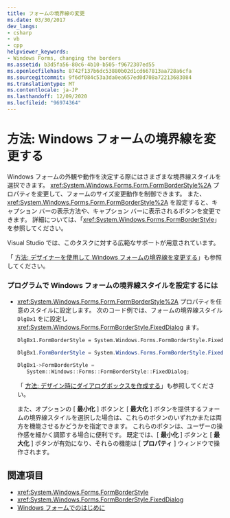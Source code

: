 ```yaml
---
title: フォームの境界線の変更
ms.date: 03/30/2017
dev_langs:
- csharp
- vb
- cpp
helpviewer_keywords:
- Windows Forms, changing the borders
ms.assetid: b3d5fa56-80c6-4b10-b505-f9672307ed55
ms.openlocfilehash: 8742f137b6dc53880b02d1cd667813aa728a6cfa
ms.sourcegitcommit: 9f6df084c53a3da0ea657ed0d708a72213683084
ms.translationtype: MT
ms.contentlocale: ja-JP
ms.lasthandoff: 12/09/2020
ms.locfileid: "96974364"
---
```

# <a name="how-to-change-the-borders-of-windows-forms"></a>方法: Windows フォームの境界線を変更する

Windows フォームの外観や動作を決定する際にはさまざまな境界線スタイルを選択できます。 <xref:System.Windows.Forms.Form.FormBorderStyle%2A> プロパティを変更して、フォームのサイズ変更動作を制御できます。 また、<xref:System.Windows.Forms.Form.FormBorderStyle%2A> を設定すると、キャプション バーの表示方法や、キャプション バーに表示されるボタンを変更できます。 詳細については、「<xref:System.Windows.Forms.FormBorderStyle>」を参照してください。  
  
 Visual Studio では、このタスクに対する広範なサポートが用意されています。  
  
 「 [方法: デザイナーを使用して Windows フォームの境界線を変更する](/previous-versions/visualstudio/visual-studio-2010/yettzh3e(v=vs.100))」も参照してください。  
  
### <a name="to-set-the-border-style-of-windows-forms-programmatically"></a>プログラムで Windows フォームの境界線スタイルを設定するには  
  
- <xref:System.Windows.Forms.Form.FormBorderStyle%2A> プロパティを任意のスタイルに設定します。 次のコード例では、フォームの境界線スタイル `DlgBx1` をに設定し <xref:System.Windows.Forms.FormBorderStyle.FixedDialog> ます。  
  
    ```vb  
    DlgBx1.FormBorderStyle = System.Windows.Forms.FormBorderStyle.FixedDialog  
    ```  
  
    ```csharp  
    DlgBx1.FormBorderStyle = System.Windows.Forms.FormBorderStyle.FixedDialog;  
    ```  
  
    ```cpp  
    DlgBx1->FormBorderStyle =  
       System::Windows::Forms::FormBorderStyle::FixedDialog;  
    ```  
  
     「 [方法: デザイン時にダイアログボックスを作成する](/previous-versions/visualstudio/visual-studio-2010/55cz5x2c(v=vs.100))」も参照してください。  
  
     また、オプションの [ **最小化** ] ボタンと [ **最大化** ] ボタンを提供するフォームの境界線スタイルを選択した場合は、これらのボタンのいずれかまたは両方を機能させるかどうかを指定できます。 これらのボタンは、ユーザーの操作感を細かく調節する場合に便利です。 既定では、[ **最小化** ] ボタンと [ **最大化** ] ボタンが有効になり、それらの機能は [ **プロパティ** ] ウィンドウで操作されます。  
  
## <a name="see-also"></a>関連項目

- <xref:System.Windows.Forms.FormBorderStyle>
- <xref:System.Windows.Forms.FormBorderStyle.FixedDialog>
- [Windows フォームでのはじめに](getting-started-with-windows-forms.md)

